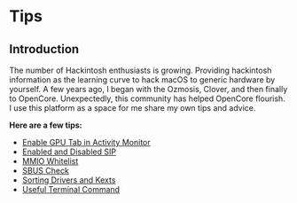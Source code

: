 # Tips

## Introduction

The number of Hackintosh enthusiasts is growing. Providing hackintosh information as the learning curve to hack macOS to generic hardware by yourself. A few years ago, I began with the Ozmosis, Clover, and then finally to OpenCore. Unexpectedly, this community has helped OpenCore flourish. I use this platform as a space for me share my own tips and advice.

**Here are a few tips:**

- [Enable GPU Tab in Activity Monitor](https://github.com/iamyounix/msimagb460_tomahawk/blob/main/oc_tips/enable%20gpu%20tab%20in%20activity%20monitor.md)
- [Enabled and Disabled SIP](https://github.com/iamyounix/msimagb460_tomahawk/blob/main/oc_tips/enabled%20and%20disabled%20SIP.md)
- [MMIO Whitelist](https://github.com/iamyounix/msimagb460_tomahawk/blob/main/oc_tips/mmio%20whitelist.md)
- [SBUS Check](https://github.com/iamyounix/msimagb460_tomahawk/blob/main/oc_tips/sbus%20check.md)
- [Sorting Drivers and Kexts](https://github.com/iamyounix/msimagb460_tomahawk/blob/main/oc_tips/sorting%20drivers%20and%20kext.md)
- [Useful Terminal Command](https://github.com/iamyounix/msimagb460_tomahawk/blob/main/oc_tips/useful%20terminal%20command.md)

